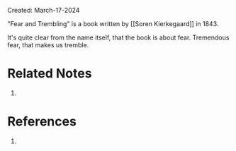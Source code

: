 Created: March-17-2024

"Fear and Trembling" is a book written by [[Soren Kierkegaard]] in 1843.

It's quite clear from the name itself, that the book is about fear. Tremendous fear, that makes us tremble.

# Related Notes

1. 
# References

1. 